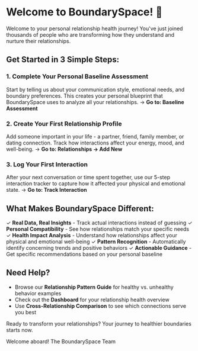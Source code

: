 # Welcome to BoundarySpace! 🎉

Welcome to your personal relationship health journey! You've just joined thousands of people who are transforming how they understand and nurture their relationships.

## Get Started in 3 Simple Steps:

### 1. Complete Your Personal Baseline Assessment
Start by telling us about your communication style, emotional needs, and boundary preferences. This creates your personal blueprint that BoundarySpace uses to analyze all your relationships.
→ **Go to: Baseline Assessment**

### 2. Create Your First Relationship Profile
Add someone important in your life - a partner, friend, family member, or dating connection. Track how interactions affect your energy, mood, and well-being.
→ **Go to: Relationships → Add New**

### 3. Log Your First Interaction
After your next conversation or time spent together, use our 5-step interaction tracker to capture how it affected your physical and emotional state.
→ **Go to: Track Interaction**

## What Makes BoundarySpace Different:

✓ **Real Data, Real Insights** - Track actual interactions instead of guessing
✓ **Personal Compatibility** - See how relationships match your specific needs
✓ **Health Impact Analysis** - Understand how relationships affect your physical and emotional well-being
✓ **Pattern Recognition** - Automatically identify concerning trends and positive behaviors
✓ **Actionable Guidance** - Get specific recommendations based on your personal baseline

## Need Help?
- Browse our **Relationship Pattern Guide** for healthy vs. unhealthy behavior examples
- Check out the **Dashboard** for your relationship health overview
- Use **Cross-Relationship Comparison** to see which connections serve you best

Ready to transform your relationships? Your journey to healthier boundaries starts now.

Welcome aboard!
The BoundarySpace Team